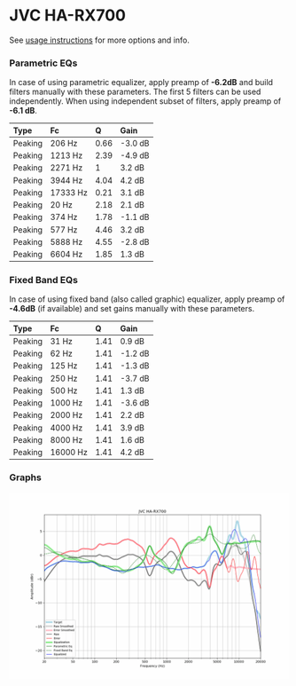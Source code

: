 # JVC HA-RX700
See [usage instructions](https://github.com/jaakkopasanen/AutoEq#usage) for more options and info.

### Parametric EQs
In case of using parametric equalizer, apply preamp of **-6.2dB** and build filters manually
with these parameters. The first 5 filters can be used independently.
When using independent subset of filters, apply preamp of **-6.1 dB**.

| Type    | Fc       |    Q | Gain    |
|:--------|:---------|:-----|:--------|
| Peaking | 206 Hz   | 0.66 | -3.0 dB |
| Peaking | 1213 Hz  | 2.39 | -4.9 dB |
| Peaking | 2271 Hz  | 1    | 3.2 dB  |
| Peaking | 3944 Hz  | 4.04 | 4.2 dB  |
| Peaking | 17333 Hz | 0.21 | 3.1 dB  |
| Peaking | 20 Hz    | 2.18 | 2.1 dB  |
| Peaking | 374 Hz   | 1.78 | -1.1 dB |
| Peaking | 577 Hz   | 4.46 | 3.2 dB  |
| Peaking | 5888 Hz  | 4.55 | -2.8 dB |
| Peaking | 6604 Hz  | 1.85 | 1.3 dB  |

### Fixed Band EQs
In case of using fixed band (also called graphic) equalizer, apply preamp of **-4.6dB**
(if available) and set gains manually with these parameters.

| Type    | Fc       |    Q | Gain    |
|:--------|:---------|:-----|:--------|
| Peaking | 31 Hz    | 1.41 | 0.9 dB  |
| Peaking | 62 Hz    | 1.41 | -1.2 dB |
| Peaking | 125 Hz   | 1.41 | -1.3 dB |
| Peaking | 250 Hz   | 1.41 | -3.7 dB |
| Peaking | 500 Hz   | 1.41 | 1.3 dB  |
| Peaking | 1000 Hz  | 1.41 | -3.6 dB |
| Peaking | 2000 Hz  | 1.41 | 2.2 dB  |
| Peaking | 4000 Hz  | 1.41 | 3.9 dB  |
| Peaking | 8000 Hz  | 1.41 | 1.6 dB  |
| Peaking | 16000 Hz | 1.41 | 4.2 dB  |

### Graphs
![](./JVC%20HA-RX700.png)